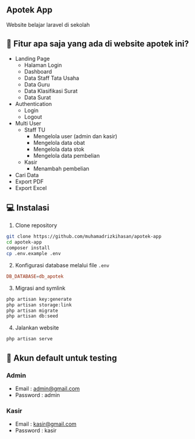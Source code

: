 <h2>Apotek App</h2>

Website belajar laravel di sekolah

<h2 id="fitur">🧐 Fitur apa saja yang ada di website apotek ini?</h2>

-   Landing Page
    -   Halaman Login
    -   Dashboard
    -   Data Staff Tata Usaha
    -   Data Guru
    -   Data Klasifikasi Surat
    -   Data Surat
-   Authentication
    -   Login
    -   Logout
-   Multi User
    -   Staff TU
        -   Mengelola user (admin dan kasir)
        -   Mengelola data obat
        -   Mengelola data stok
        -   Mengelola data pembelian
    -   Kasir
        -   Menambah pembelian
-   Cari Data
-   Export PDF
-   Export Excel


<h2 id="installation">💻 Instalasi</h2>

1. Clone repository

```bash
git clone https://github.com/muhamadrizkihasan/apotek-app
cd apotek-app
composer install
cp .env.example .env
```

2. Konfigurasi database melalui file `.env`

```conf
DB_DATABASE=db_apotek
```

3. Migrasi and symlink

```bash
php artisan key:generate
php artisan storage:link
php artisan migrate
php artisan db:seed
```

4. Jalankan website

```bash
php artisan serve
```

<h2 id="testing-account">👤 Akun default untuk testing</h2>

### Admin

-   Email : admin@gmail.com
-   Password : admin

### Kasir

-   Email : kasir@gmail.com
-   Password : kasir